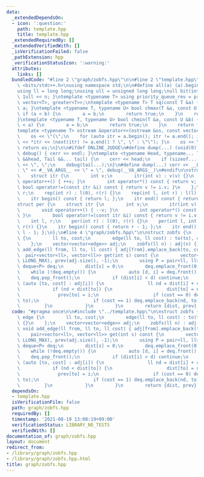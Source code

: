 ```yaml
---
data:
  _extendedDependsOn:
  - icon: ':question:'
    path: template.hpp
    title: template.hpp
  _extendedRequiredBy: []
  _extendedVerifiedWith: []
  _isVerificationFailed: false
  _pathExtension: hpp
  _verificationStatusIcon: ':warning:'
  attributes:
    links: []
  bundledCode: "#line 2 \"graph/zobfs.hpp\"\n\n#line 2 \"template.hpp\"\n\n#include\
    \ <bits/stdc++.h>\nusing namespace std;\n\n#define all(a) (a).begin(), (a).end()\n\
    using ll = long long;\nusing ull = unsigned long long;\null bit(int n) { return\
    \ 1ull << n; }\ntemplate <typename T> using priority_queue_rev = priority_queue<T,\
    \ vector<T>, greater<T>>;\ntemplate <typename T> T sq(const T &a) { return a *\
    \ a; }\ntemplate <typename T, typename U> bool chmax(T &a, const U &b) {\n   \
    \ if (a < b) {\n        a = b;\n        return true;\n    }\n    return false;\n\
    }\ntemplate <typename T, typename U> bool chmin(T &a, const U &b) {\n    if (b\
    \ < a) {\n        a = b;\n        return true;\n    }\n    return false;\n}\n\
    template <typename T> ostream &operator<<(ostream &os, const vector<T> &a) {\n\
    \    os << \"(\";\n    for (auto itr = a.begin(); itr != a.end(); itr++) { os\
    \ << *itr << (next(itr) != a.end() ? \", \" : \"\"); }\n    os << \")\";\n   \
    \ return os;\n}\n\n#ifdef ONLINE_JUDGE\n#define dump(...) (void(0))\n#else\nvoid\
    \ debug() { cerr << endl; }\ntemplate <typename Head, typename... Tail> void debug(Head\
    \ &&head, Tail &&... tail) {\n    cerr << head;\n    if (sizeof...(Tail)) cerr\
    \ << \", \";\n    debug(tail...);\n}\n#define dump(...) cerr << __LINE__ << \"\
    : \" << #__VA_ARGS__ << \" = \", debug(__VA_ARGS__)\n#endif\n\nstruct rep {\n\
    \    struct itr {\n        int v;\n        itr(int v) : v(v) {}\n        void\
    \ operator++() { ++v; }\n        int operator*() const { return v; }\n       \
    \ bool operator!=(const itr &i) const { return v != i.v; }\n    };\n    int l,\
    \ r;\n    rep(int r) : l(0), r(r) {}\n    rep(int l, int r) : l(l), r(r) {}\n\
    \    itr begin() const { return l; };\n    itr end() const { return r; };\n};\n\
    struct per {\n    struct itr {\n        int v;\n        itr(int v) : v(v) {}\n\
    \        void operator++() { --v; }\n        int operator*() const { return v;\
    \ }\n        bool operator!=(const itr &i) const { return v != i.v; }\n    };\n\
    \    int l, r;\n    per(int r) : l(0), r(r) {}\n    per(int l, int r) : l(l),\
    \ r(r) {}\n    itr begin() const { return r - 1; };\n    itr end() const { return\
    \ l - 1; };\n};\n#line 4 \"graph/zobfs.hpp\"\n\nstruct zobfs {\n    struct edge\
    \ {\n        ll to, cost;\n        edge(ll to, ll cost) : to(to), cost(cost) {}\n\
    \    };\n    vector<vector<edge>> adj;\n    zobfs(ll n) : adj(n) {}\n    void\
    \ add_edge(ll from, ll to, ll cost) { adj[from].emplace_back(to, cost); }\n  \
    \  pair<vector<ll>, vector<ll>> get(int s) const {\n        vector<ll> dist(adj.size(),\
    \ LLONG_MAX), prev(adj.size(), -1);\n        using P = pair<ll, ll>;\n       \
    \ deque<P> deq;\n        dist[s] = 0;\n        deq.emplace_front(0, s);\n    \
    \    while (!deq.empty()) {\n            auto [d, i] = deq.front();\n        \
    \    deq.pop_front();\n            if (dist[i] < d) continue;\n            for\
    \ (auto [to, cost] : adj[i]) {\n                ll nd = dist[i] + cost;\n    \
    \            if (nd < dist[to]) {\n                    dist[to] = nd;\n      \
    \              prev[to] = i;\n                    if (cost == 0) deq.emplace_front(nd,\
    \ to);\n                    if (cost == 1) deq.emplace_back(nd, to);\n       \
    \         }\n            }\n        }\n        return {dist, prev};\n    }\n};\n"
  code: "#pragma once\n\n#include \"../template.hpp\"\n\nstruct zobfs {\n    struct\
    \ edge {\n        ll to, cost;\n        edge(ll to, ll cost) : to(to), cost(cost)\
    \ {}\n    };\n    vector<vector<edge>> adj;\n    zobfs(ll n) : adj(n) {}\n   \
    \ void add_edge(ll from, ll to, ll cost) { adj[from].emplace_back(to, cost); }\n\
    \    pair<vector<ll>, vector<ll>> get(int s) const {\n        vector<ll> dist(adj.size(),\
    \ LLONG_MAX), prev(adj.size(), -1);\n        using P = pair<ll, ll>;\n       \
    \ deque<P> deq;\n        dist[s] = 0;\n        deq.emplace_front(0, s);\n    \
    \    while (!deq.empty()) {\n            auto [d, i] = deq.front();\n        \
    \    deq.pop_front();\n            if (dist[i] < d) continue;\n            for\
    \ (auto [to, cost] : adj[i]) {\n                ll nd = dist[i] + cost;\n    \
    \            if (nd < dist[to]) {\n                    dist[to] = nd;\n      \
    \              prev[to] = i;\n                    if (cost == 0) deq.emplace_front(nd,\
    \ to);\n                    if (cost == 1) deq.emplace_back(nd, to);\n       \
    \         }\n            }\n        }\n        return {dist, prev};\n    }\n};"
  dependsOn:
  - template.hpp
  isVerificationFile: false
  path: graph/zobfs.hpp
  requiredBy: []
  timestamp: '2021-08-19 13:08:19+09:00'
  verificationStatus: LIBRARY_NO_TESTS
  verifiedWith: []
documentation_of: graph/zobfs.hpp
layout: document
redirect_from:
- /library/graph/zobfs.hpp
- /library/graph/zobfs.hpp.html
title: graph/zobfs.hpp
---
```

